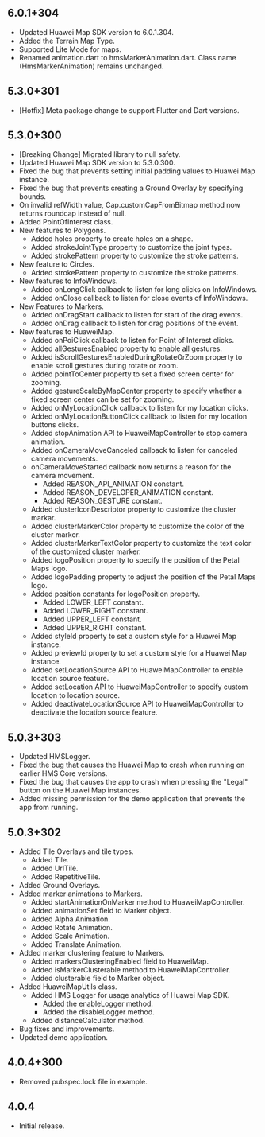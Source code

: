 ## 6.0.1+304

* Updated Huawei Map SDK version to 6.0.1.304.
* Added the Terrain Map Type.
* Supported Lite Mode for maps.
* Renamed animation.dart to hmsMarkerAnimation.dart. Class name (HmsMarkerAnimation) remains unchanged.

## 5.3.0+301

* [Hotfix] Meta package change to support Flutter and Dart versions.

## 5.3.0+300

* [Breaking Change] Migrated library to null safety.
* Updated Huawei Map SDK version to 5.3.0.300.
* Fixed the bug that prevents setting initial padding values to Huawei Map instance.
* Fixed the bug that prevents creating a Ground Overlay by specifying bounds.
* On invalid refWidth value, Cap.customCapFromBitmap method now returns roundcap instead of null. 
* Added PointOfInterest class.
* New features to Polygons.
    - Added holes property to create holes on a shape.
    - Added strokeJointType property to customize the joint types.
    - Added strokePattern property to customize the stroke patterns.
* New feature to Circles.
    - Added strokePattern property to customize the stroke patterns. 
* New features to InfoWindows.
    - Added onLongClick callback to listen for long clicks on InfoWindows.
    - Added onClose callback to listen for close events of InfoWindows. 
* New Features to Markers.
    - Added onDragStart callback to listen for start of the drag events.
    - Added onDrag callback to listen for drag positions of the event. 
* New features to HuaweiMap.
    - Added onPoiClick callback to listen for Point of Interest clicks. 
    - Added allGesturesEnabled property to enable all gestures.
    - Added isScrollGesturesEnabledDuringRotateOrZoom property to enable scroll gestures during rotate or zoom. 
    - Added pointToCenter property to set a fixed screen center for zooming. 
    - Added gestureScaleByMapCenter property to specify whether a fixed screen center can be set for zooming.
    - Added onMyLocationClick callback to listen for my location clicks. 
    - Added onMyLocationButtonClick callback to listen for my location buttons clicks.
    - Added stopAnimation API to HuaweiMapController to stop camera animation. 
    - Added onCameraMoveCanceled callback to listen for canceled camera movements. 
    - onCameraMoveStarted callback now returns a reason for the camera movement. 
        - Added REASON_API_ANIMATION constant.
        - Added REASON_DEVELOPER_ANIMATION constant.
        - Added REASON_GESTURE constant.
    - Added clusterIconDescriptor property to customize the cluster markar.
    - Added clusterMarkerColor property to customize the color of the cluster marker.
    - Added clusterMarkerTextColor property to customize the text color of the customized cluster marker.
    - Added logoPosition property to specify the position of the Petal Maps logo. 
    - Added logoPadding property to adjust the position of the Petal Maps logo. 
    - Added position constants for logoPosition property. 
        - Added LOWER_LEFT constant.
        - Added LOWER_RIGHT constant.
        - Added UPPER_LEFT constant.
        - Added UPPER_RIGHT constant.
    - Added styleId property to set a custom style for a Huawei Map instance.
    - Added previewId property to set a custom style for a Huawei Map instance.
    - Added setLocationSource API to HuaweiMapController to enable location source feature. 
    - Added setLocation API to HuaweiMapController to specify custom location to location source. 
    - Added deactivateLocationSource API to HuaweiMapController to deactivate the location source feature. 


## 5.0.3+303

* Updated HMSLogger.
* Fixed the bug that causes the Huawei Map to crash when running on earlier HMS Core versions.
* Fixed the bug that causes the app to crash when pressing the "Legal" button on the Huawei Map instances.
* Added missing permission for the demo application that prevents the app from running. 

## 5.0.3+302

* Added Tile Overlays and tile types.
    - Added Tile.
    - Added UrlTile.
    - Added RepetitiveTile.
* Added Ground Overlays.
* Added marker animations to Markers.
    - Added startAnimationOnMarker method to HuaweiMapController.
    - Added animationSet field to Marker object.
    - Added Alpha Animation.
    - Added Rotate Animation.
    - Added Scale Animation.
    - Added Translate Animation.
* Added marker clustering feature to Markers.
    - Added markersClusteringEnabled field to HuaweiMap.
    - Added isMarkerClusterable method to HuaweiMapController.
    - Added clusterable field to Marker object.
* Added HuaweiMapUtils class.
    - Added HMS Logger for usage analytics of Huawei Map SDK.
        - Added the enableLogger method.
        - Added the disableLogger method.
    - Added distanceCalculator method. 
* Bug fixes and improvements.
* Updated demo application. 

## 4.0.4+300

* Removed pubspec.lock file in example.

## 4.0.4

* Initial release.
